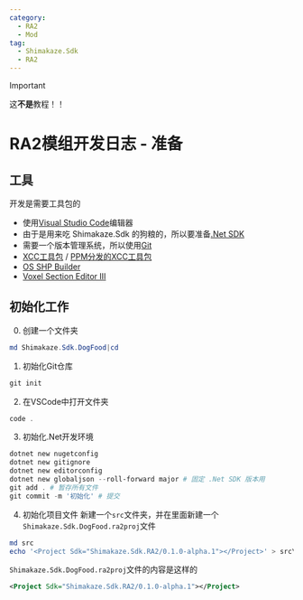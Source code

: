 ```yaml
---
category:
  - RA2
  - Mod
tag:
  - Shimakaze.Sdk
  - RA2
---
```


> [!important]
> 这**不是**教程！！

# RA2模组开发日志 - 准备

## 工具

开发是需要工具包的

- 使用[Visual Studio Code](https://code.visualstudio.com/)编辑器
- 由于是用来吃 Shimakaze.Sdk 的狗粮的，所以要准备[.Net SDK](https://dotnet.microsoft.com/download)
- 需要一个版本管理系统，所以使用[Git](https://git-scm.com/)
- [XCC工具包](https://xhp.xwis.net/) / [PPM分发的XCC工具包](<https://www.ppmsite.com/download/XCC_Utilities-1.47%20(PPM%20Distribution).exe>)
- [OS SHP Builder](https://www.ppmsite.com/shpbuilderinfo/)
- [Voxel Section Editor III](https://www.ppmsite.com/vxlseinfo/)

## 初始化工作

0. 创建一个文件夹

```powershell
md Shimakaze.Sdk.DogFood|cd
```

1. 初始化Git仓库

```powershell
git init
```

2. 在VSCode中打开文件夹

```powershell
code .
```

3. 初始化.Net开发环境

```powershell
dotnet new nugetconfig
dotnet new gitignore
dotnet new editorconfig
dotnet new globaljson --roll-forward major # 固定 .Net SDK 版本用
git add . # 暂存所有文件
git commit -m '初始化' # 提交
```

4. 初始化项目文件
   新建一个`src`文件夹，并在里面新建一个`Shimakaze.Sdk.DogFood.ra2proj`文件

```powershell
md src
echo '<Project Sdk="Shimakaze.Sdk.RA2/0.1.0-alpha.1"></Project>' > src\Shimakaze.Sdk.DogFood.ra2proj
```

`Shimakaze.Sdk.DogFood.ra2proj`文件的内容是这样的

```xml
<Project Sdk="Shimakaze.Sdk.RA2/0.1.0-alpha.1"></Project>
```
